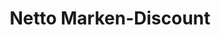 ---
title: "Netto Marken-Discount"
url: /hildesheim/netto-marken-discount-steuerwalder-strasse/
shop: Supermarkt
---